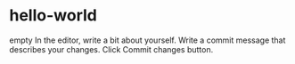 # hello-world
empty
In the editor, write a bit about yourself.
Write a commit message that describes your changes.
Click Commit changes button.
